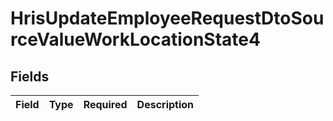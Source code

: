 # HrisUpdateEmployeeRequestDtoSourceValueWorkLocationState4


## Fields

| Field       | Type        | Required    | Description |
| ----------- | ----------- | ----------- | ----------- |